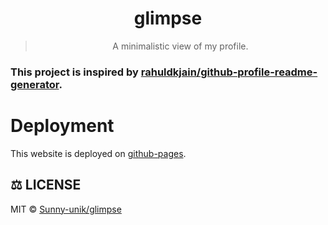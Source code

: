 <div align="center">

# glimpse

> A minimalistic view of my profile.

</div>

### This project is inspired by [rahuldkjain/github-profile-readme-generator](https://github.com/rahuldkjain/github-profile-readme-generator).

# Deployment

This website is deployed on [github-pages](https://pages.github.com/).

## ⚖️ LICENSE

MIT © [Sunny-unik/glimpse](LICENSE)
